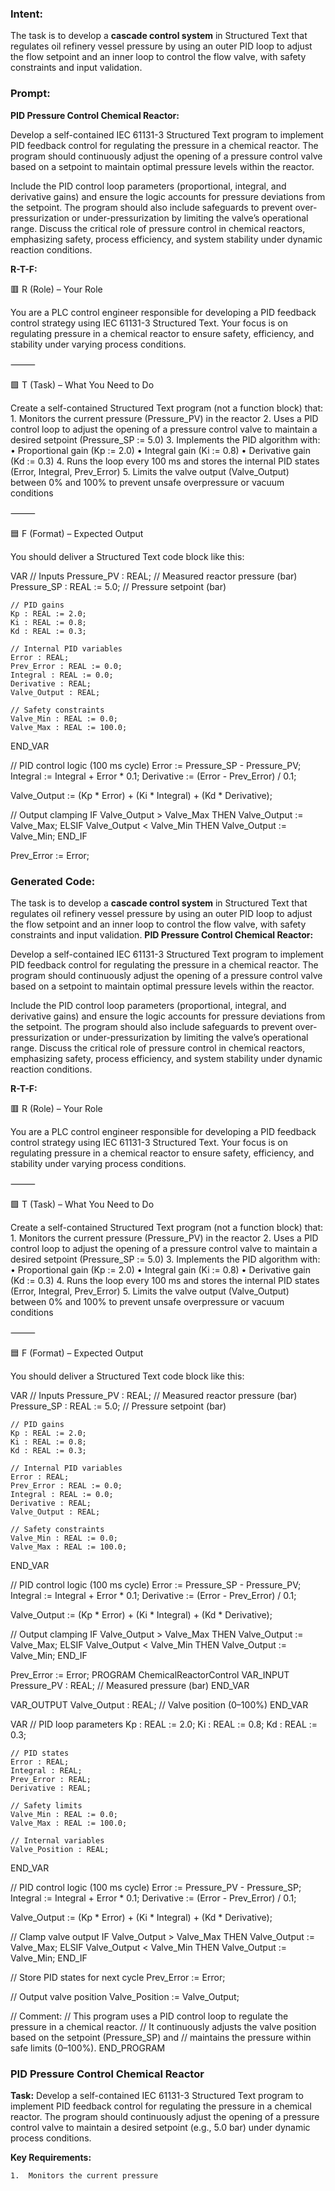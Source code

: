 ### Intent:
The task is to develop a **cascade control system** in Structured Text that regulates oil refinery vessel pressure by using an outer PID loop to adjust the flow setpoint and an inner loop to control the flow valve, with safety constraints and input validation.

### Prompt:
**PID Pressure Control Chemical Reactor:**

Develop a self-contained IEC 61131-3 Structured Text program to implement PID feedback control for regulating the pressure in a chemical reactor. The program should continuously adjust the opening of a pressure control valve based on a setpoint to maintain optimal pressure levels within the reactor.

Include the PID control loop parameters (proportional, integral, and derivative gains) and ensure the logic accounts for pressure deviations from the setpoint. The program should also include safeguards to prevent over-pressurization or under-pressurization by limiting the valve’s operational range. Discuss the critical role of pressure control in chemical reactors, emphasizing safety, process efficiency, and system stability under dynamic reaction conditions.

**R-T-F:**

🟥 R (Role) – Your Role

You are a PLC control engineer responsible for developing a PID feedback control strategy using IEC 61131-3 Structured Text. Your focus is on regulating pressure in a chemical reactor to ensure safety, efficiency, and stability under varying process conditions.

⸻

🟩 T (Task) – What You Need to Do

Create a self-contained Structured Text program (not a function block) that:
	1.	Monitors the current pressure (Pressure_PV) in the reactor
	2.	Uses a PID control loop to adjust the opening of a pressure control valve to maintain a desired setpoint (Pressure_SP := 5.0)
	3.	Implements the PID algorithm with:
	•	Proportional gain (Kp := 2.0)
	•	Integral gain (Ki := 0.8)
	•	Derivative gain (Kd := 0.3)
	4.	Runs the loop every 100 ms and stores the internal PID states (Error, Integral, Prev_Error)
	5.	Limits the valve output (Valve_Output) between 0% and 100% to prevent unsafe overpressure or vacuum conditions

⸻

🟦 F (Format) – Expected Output

You should deliver a Structured Text code block like this:

VAR
    // Inputs
    Pressure_PV : REAL;                  // Measured reactor pressure (bar)
    Pressure_SP : REAL := 5.0;           // Pressure setpoint (bar)

    // PID gains
    Kp : REAL := 2.0;
    Ki : REAL := 0.8;
    Kd : REAL := 0.3;

    // Internal PID variables
    Error : REAL;
    Prev_Error : REAL := 0.0;
    Integral : REAL := 0.0;
    Derivative : REAL;
    Valve_Output : REAL;

    // Safety constraints
    Valve_Min : REAL := 0.0;
    Valve_Max : REAL := 100.0;
END_VAR

// PID control logic (100 ms cycle)
Error := Pressure_SP - Pressure_PV;
Integral := Integral + Error * 0.1;
Derivative := (Error - Prev_Error) / 0.1;

Valve_Output := (Kp * Error) + (Ki * Integral) + (Kd * Derivative);

// Output clamping
IF Valve_Output > Valve_Max THEN
    Valve_Output := Valve_Max;
ELSIF Valve_Output < Valve_Min THEN
    Valve_Output := Valve_Min;
END_IF

Prev_Error := Error;

### Generated Code:
The task is to develop a **cascade control system** in Structured Text that regulates oil refinery vessel pressure by using an outer PID loop to adjust the flow setpoint and an inner loop to control the flow valve, with safety constraints and input validation.
**PID Pressure Control Chemical Reactor:**

Develop a self-contained IEC 61131-3 Structured Text program to implement PID feedback control for regulating the pressure in a chemical reactor. The program should continuously adjust the opening of a pressure control valve based on a setpoint to maintain optimal pressure levels within the reactor.

Include the PID control loop parameters (proportional, integral, and derivative gains) and ensure the logic accounts for pressure deviations from the setpoint. The program should also include safeguards to prevent over-pressurization or under-pressurization by limiting the valve’s operational range. Discuss the critical role of pressure control in chemical reactors, emphasizing safety, process efficiency, and system stability under dynamic reaction conditions.

**R-T-F:**

🟥 R (Role) – Your Role

You are a PLC control engineer responsible for developing a PID feedback control strategy using IEC 61131-3 Structured Text. Your focus is on regulating pressure in a chemical reactor to ensure safety, efficiency, and stability under varying process conditions.

⸻

🟩 T (Task) – What You Need to Do

Create a self-contained Structured Text program (not a function block) that:
	1.	Monitors the current pressure (Pressure_PV) in the reactor
	2.	Uses a PID control loop to adjust the opening of a pressure control valve to maintain a desired setpoint (Pressure_SP := 5.0)
	3.	Implements the PID algorithm with:
	•	Proportional gain (Kp := 2.0)
	•	Integral gain (Ki := 0.8)
	•	Derivative gain (Kd := 0.3)
	4.	Runs the loop every 100 ms and stores the internal PID states (Error, Integral, Prev_Error)
	5.	Limits the valve output (Valve_Output) between 0% and 100% to prevent unsafe overpressure or vacuum conditions

⸻

🟦 F (Format) – Expected Output

You should deliver a Structured Text code block like this:

VAR
    // Inputs
    Pressure_PV : REAL;                  // Measured reactor pressure (bar)
    Pressure_SP : REAL := 5.0;           // Pressure setpoint (bar)

    // PID gains
    Kp : REAL := 2.0;
    Ki : REAL := 0.8;
    Kd : REAL := 0.3;

    // Internal PID variables
    Error : REAL;
    Prev_Error : REAL := 0.0;
    Integral : REAL := 0.0;
    Derivative : REAL;
    Valve_Output : REAL;

    // Safety constraints
    Valve_Min : REAL := 0.0;
    Valve_Max : REAL := 100.0;
END_VAR

// PID control logic (100 ms cycle)
Error := Pressure_SP - Pressure_PV;
Integral := Integral + Error * 0.1;
Derivative := (Error - Prev_Error) / 0.1;

Valve_Output := (Kp * Error) + (Ki * Integral) + (Kd * Derivative);

// Output clamping
IF Valve_Output > Valve_Max THEN
    Valve_Output := Valve_Max;
ELSIF Valve_Output < Valve_Min THEN
    Valve_Output := Valve_Min;
END_IF

Prev_Error := Error;
PROGRAM ChemicalReactorControl
VAR_INPUT
    Pressure_PV : REAL; // Measured pressure (bar)
END_VAR

VAR_OUTPUT
    Valve_Output : REAL; // Valve position (0–100%)
END_VAR

VAR
    // PID loop parameters
    Kp : REAL := 2.0;
    Ki : REAL := 0.8;
    Kd : REAL := 0.3;

    // PID states
    Error : REAL;
    Integral : REAL;
    Prev_Error : REAL;
    Derivative : REAL;

    // Safety limits
    Valve_Min : REAL := 0.0;
    Valve_Max : REAL := 100.0;

    // Internal variables
    Valve_Position : REAL;
END_VAR

// PID control logic (100 ms cycle)
Error := Pressure_PV - Pressure_SP;
Integral := Integral + Error * 0.1;
Derivative := (Error - Prev_Error) / 0.1;

Valve_Output := (Kp * Error) + (Ki * Integral) + (Kd * Derivative);

// Clamp valve output
IF Valve_Output > Valve_Max THEN
    Valve_Output := Valve_Max;
ELSIF Valve_Output < Valve_Min THEN
    Valve_Output := Valve_Min;
END_IF

// Store PID states for next cycle
Prev_Error := Error;

// Output valve position
Valve_Position := Valve_Output;

// Comment:
// This program uses a PID control loop to regulate the pressure in a chemical reactor.
// It continuously adjusts the valve position based on the setpoint (Pressure_SP) and
// maintains the pressure within safe limits (0–100%).
END_PROGRAM
### PID Pressure Control Chemical Reactor

**Task:** Develop a self-contained IEC 61131-3 Structured Text program to implement PID feedback control for regulating the pressure in a chemical reactor. The program should continuously adjust the opening of a pressure control valve to maintain a desired setpoint (e.g., 5.0 bar) under dynamic process conditions.

**Key Requirements:**

	1.	Monitors the current pressure
